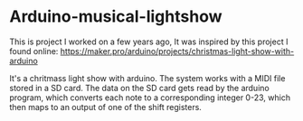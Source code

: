 # Arduino-musical-lightshow

This is project I worked on a few years ago, It was inspired by this project I found online:
https://maker.pro/arduino/projects/christmas-light-show-with-arduino

It's a chritmass light show with arduino. The system works with a MIDI file stored in a SD card. The data on the SD card gets read by the arduino program, which converts each note to a corresponding integer 0-23, which then maps to an output of one of the shift registers. 
